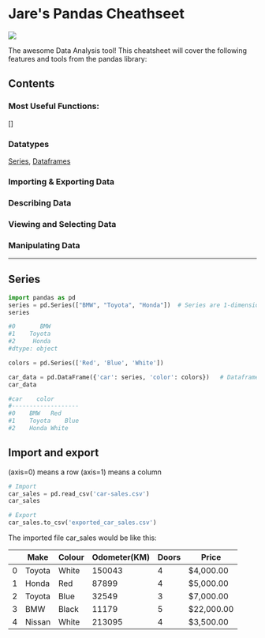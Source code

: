# Jare's Pandas Cheathseet

![](https://user-images.githubusercontent.com/64754731/128677452-ae8634aa-91c4-40c4-b0ef-2e3f7c8b2065.png)

The awesome Data Analysis tool! This cheatsheet will cover the following features and tools from the pandas library:

## Contents

### Most Useful Functions: 

[]

### Datatypes

[Series](#), [Dataframes](#)

### Importing & Exporting Data

### Describing Data

### Viewing and Selecting Data

### Manipulating Data


---

## Series

```python
import pandas as pd
series = pd.Series(["BMW", "Toyota", "Honda"])  # Series are 1-dimensional
series

#0       BMW
#1    Toyota
#2     Honda
#dtype: object

colors = pd.Series(['Red', 'Blue', 'White'])

car_data = pd.DataFrame({'car': series, 'color': colors})   # Dataframes are 2-dimensional
car_data

#car	color
#-------------------
#0	  BMW	Red
#1	  Toyota	Blue
#2	  Honda	White

```

## Import and export

(axis=0) means a row
(axis=1) means a column

```python
# Import
car_sales = pd.read_csv('car-sales.csv')
car_sales

# Export
car_sales.to_csv('exported_car_sales.csv')
```
The imported file car_sales would be like this:

|  | Make	   |Colour	|Odometer(KM)	|Doors	  |Price     |
|--|---------|--------|-------------|---------|----------|
|0 |Toyota	 |White	  |150043	      |4	      |$4,000.00 |
|1 |Honda	   |Red	    |87899	      |4	      |$5,000.00 |
|2 |Toyota	 |Blue	  |32549	      |3	      |$7,000.00 |
|3 |BMW	     |Black	  |11179	      |5	      |$22,000.00|
|4 |Nissan	 |White	  |213095	      |4	      |$3,500.00 |


